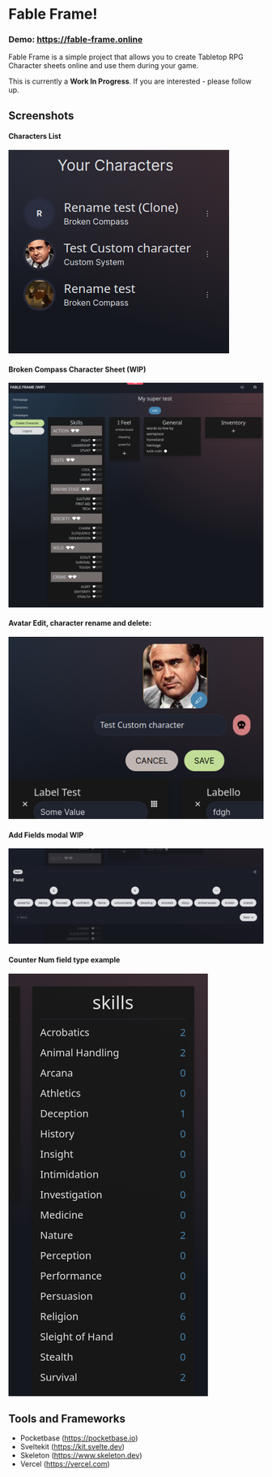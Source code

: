 # Fable Frame!

### Demo: https://fable-frame.online

Fable Frame is a simple project that allows you to create Tabletop RPG Character sheets online and use them during your game.

This is currently a **Work In Progress**. If you are interested - please follow up.

## Screenshots
#### Characters List
![Example Screenshot](screenshots/CharactersList.png)

#### Broken Compass Character Sheet (WIP)
![Example Screenshot](screenshots/BCCharSheetWIP.png)

#### Avatar Edit, character rename and delete:
![Example Screenshot](screenshots/CharacterAvatar.png)

#### Add Fields modal WIP
![Example Screenshot](screenshots/AddFieldsModal.png)

#### Counter Num field type example
![Example Screenshot](screenshots/CounterNumField.png)

## Tools and Frameworks
- Pocketbase (https://pocketbase.io)
- Sveltekit (https://kit.svelte.dev)
- Skeleton (https://www.skeleton.dev)
- Vercel (https://vercel.com)
